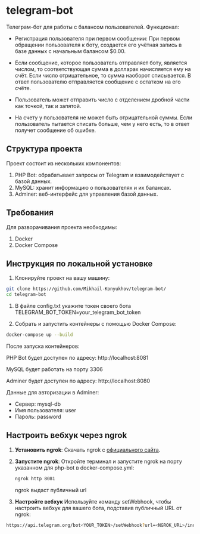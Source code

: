 # telegram-bot
Телеграм-бот для работы с балансом пользователей.
Функционал:
- Регистрация пользователя при первом сообщении: 
При первом обращении пользователя к боту, создается его учётная запись в базе данных с начальным балансом $0.00. 

- Если сообщение, которое пользователь отправляет боту, является числом, 
то соответствующая сумма в долларах начисляется ему на счёт. 
Если число отрицательное, то сумма наоборот списывается. 
В ответ пользователю отправляется сообщение с остатком на его счёте.

- Пользователь может отправить число с отделением дробной части как точкой, так и запятой.

- На счету у пользователя не может быть отрицательной суммы. 
Если пользователь пытается списать больше, чем у него есть, то в ответ получет сообщение об ошибке.

## Структура проекта
Проект состоит из нескольких компонентов:

1. PHP Bot: обрабатывает запросы от Telegram и взаимодействует с базой данных.
1. MySQL: хранит информацию о пользователях и их балансах.
1. Adminer: веб-интерфейс для управления базой данных.
## Требования
Для разворачивания проекта необходимы:

1. Docker
1. Docker Compose
## Инструкция по локальной установке
1. Клонируйте проект на вашу машину:

```bash
git clone https://github.com/Mikhail-Konyukhov/telegram-bot/
cd telegram-bot
```
1. В файле config.txt укажите токен своего бота
TELEGRAM_BOT_TOKEN=your_telegram_bot_token

1. Собрать и запустить контейнеры с помощью Docker Compose:

```bash
docker-compose up --build
```
После запуска контейнеров:

PHP Bot будет доступен по адресу: http://localhost:8081

MySQL будет работать на порту 3306

Adminer будет доступен по адресу: http://localhost:8080

Данные для авторизации в Adminer:
- Сервер: mysql-db
- Имя пользователя: user	
- Пароль: password

## Настроить вебхук через ngrok

1. **Установить ngrok**:
   Скачать ngrok с [официального сайта](https://ngrok.com/download).

2. **Запустите ngrok**:
   Откройте терминал и запустите ngrok на порту указанном для php-bot в docker-compose.yml:

   ```bash
   ngrok http 8081
   ```
   ngrok выдаст публичный url

3. **Настройте вебхук**
   Используйте команду setWebhook, чтобы настроить вебхук для вашего бота, подставив публичный URL от ngrok:

```bash
https://api.telegram.org/bot<YOUR_TOKEN>/setWebhook?url=<NGROK_URL>/index.php
```
